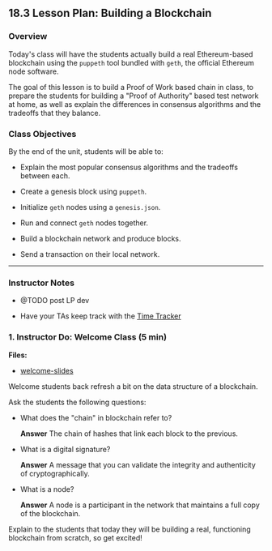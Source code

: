 ## 18.3 Lesson Plan: Building a Blockchain

### Overview

Today's class will have the students actually build a real Ethereum-based blockchain using the `puppeth` tool bundled
with `geth`, the official Ethereum node software.

The goal of this lesson is to build a Proof of Work based chain in class, to prepare the students for building
a "Proof of Authority" based test network at home, as well as explain the differences in consensus algorithms and the
tradeoffs that they balance.

### Class Objectives

By the end of the unit, students will be able to:

* Explain the most popular consensus algorithms and the tradeoffs between each.

* Create a genesis block using `puppeth`.

* Initialize `geth` nodes using a `genesis.json`.

* Run and connect `geth` nodes together.

* Build a blockchain network and produce blocks.

* Send a transaction on their local network.

- - -

### Instructor Notes

* @TODO post LP dev

* Have your TAs keep track with the [Time Tracker](TimeTracker.xlsx)

### 1. Instructor Do: Welcome Class (5 min)

**Files:**

* [welcome-slides]()

Welcome students back refresh a bit on the data structure of a blockchain.

Ask the students the following questions:

* What does the "chain" in blockchain refer to?

  **Answer** The chain of hashes that link each block to the previous.

* What is a digital signature?

  **Answer** A message that you can validate the integrity and authenticity of cryptographically.

* What is a node?

  **Answer** A node is a participant in the network that maintains a full copy of the blockchain.

Explain to the students that today they will be building a real, functioning blockchain from scratch, so get excited!
